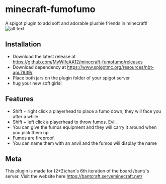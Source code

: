 # minecraft-fumofumo
A spigot plugin to add soft and adorable plushie friends in minecraft!
![alt text](https://raw.githubusercontent.com/MyWifeAA12/minecraft-fumofumo/main/snowyfumowonderland.png)
## Installation
* Download the latest release at https://github.com/MyWifeAA12/minecraft-fumofumo/releases
* Download dependency at https://www.spigotmc.org/resources/nbt-api.7939/
* Place both jars on the plugin folder of your spigot server
* hug your new soft girls!
## Features
* Shift + right click a playerhead to place a fumo down, they will face you after a while
* Shift + left click a playerhead to throw fumos. Evil.
* You can give the fumos equipment and they will carry it around when you pick them up
* Fumos are fireproof.
* You can name them with an anvil and the fumos will display the name
## Meta
This plugin is made for (2+2)chan's 6th iteration of the board /bant/'s server. 
Visit the website here https://bantcraft.serveminecraft.net/

